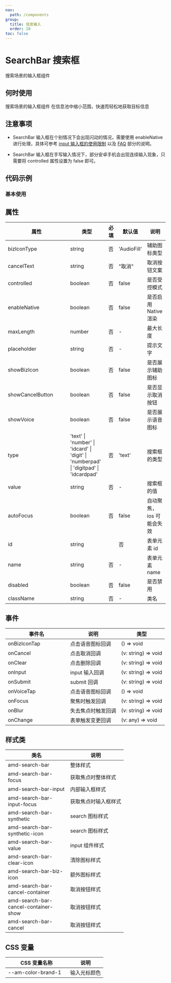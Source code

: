 ```yaml
---
nav:
  path: /components
group:
  title: 信息输入
  order: 10
toc: false
---
```


# SearchBar 搜索框
搜索场景的输入框组件
## 何时使用
搜索场景的输入框组件    在信息池中缩小范围，快速而轻松地获取目标信息

## 注意事项

- SearchBar 输入框在个别情况下会出现闪动的情况，需要使用 enableNative 进行处理，具体可参考 [input 输入框的使用限制](https://opendocs.alipay.com/mini/component/input#%E4%BD%BF%E7%94%A8%E9%99%90%E5%88%B6) 以及 [FAQ](https://opendocs.alipay.com/mini/component/input#FAQ) 部分的说明。

- SearchBar 输入框在手写输入情况下，部分安卓手机会出现连续输入现象，只需要将 controlled 属性设置为 false 即可。
## 代码示例
### 基本使用
<code src='../../demo/pages/SearchBar'></code>

## 属性 


| 属性 | 类型 | 必填 | 默认值 | 说明 |
| -----|-----|-----|-----|----- |
| bizIconType | string | 否 | 'AudioFill' | 辅助图标类型 |
| cancelText | string | 否 | "取消" | 取消按钮文案 |
| controlled | boolean | 否 | false | 是否受控模式 |
| enableNative | boolean | 否 | false | 是否启用 Native 渲染 |
| maxLength | number | 否 | - | 最大长度 |
| placeholder | string | 否 | - | 提示文字 |
| showBizIcon | boolean | 否 | false | 是否展示辅助图标 |
| showCancelButton | boolean | 否 | false | 是否显示取消按钮 |
| showVoice | boolean | 否 | false | 是否展示语音图标 |
| type | 'text' &verbar; 'number' &verbar; 'idcard' &verbar; 'digit' &verbar; 'numberpad' &verbar; 'digitpad' &verbar; 'idcardpad' | 否 | 'text' | 搜索框的类型 |
| value | string | 否 | - | 搜索框的值 |
| autoFocus | boolean | 否 | false | 自动聚焦，ios 可能会失效 |
| id | string |  | 否 | 表单元素 id |
| name | string | 否 | - | 表单元素 name |
| disabled | boolean | 否 | false | 是否禁用 |
| className | string | 否 | - | 类名 |

## 事件 


| 事件名 | 说明 | 类型 |
| -----|-----|----- |
| onBizIconTap | 点击语音图标回调 | () => void |
| onCancel | 点击取消回调 | (v: string) => void |
| onClear | 点击删除回调 | (v: string) => void |
| onInput | input 输入回调 | (v: string) => void |
| onSubmit | submit 回调 | (v: string) => void |
| onVoiceTap | 点击语音图标回调 | () => void |
| onFocus | 聚焦时触发回调 | (v: string) => void |
| onBlur | 失去焦点时触发回调 | (v: string) => void |
| onChange | 表单触发变更回调 | (v: any) => void |

## 样式类 

| 类名 | 说明 |
| -----|----- |
| amd-search-bar | 整体样式 |
| amd-search-bar-focus | 获取焦点时整体样式 |
| amd-search-bar-input | 内部输入框样式 |
| amd-search-bar-input-focus | 获取焦点时输入框样式 |
| amd-search-bar-synthetic | search 图标样式 |
| amd-search-bar-synthetic-icon | search 图标样式 |
| amd-search-bar-value | input 组件样式 |
| amd-search-bar-clear-icon | 清除图标样式 |
| amd-search-bar-biz-icon | 额外图标样式 |
| amd-search-bar-cancel-container | 取消按钮样式 |
| amd-search-bar-cancel-container-show |  取消按钮样式 |
| amd-search-bar-cancel | 取消按钮样式 |

## CSS 变量 

| CSS 变量名称 | 说明 |
| -----|----- |
| --am-color-brand-1 | 输入光标颜色 |


<style> 
table th:first-of-type { width: 180px; } 
.__dumi-default-layout-content article table:first-of-type th:nth-of-type(2)  {
    width: 140px
} 
.__dumi-default-layout-content article table:first-of-type th:nth-of-type(3)  {
    width: 30px
} 
.__dumi-default-layout-content article table:first-of-type th:nth-of-type(4)  {
    width: 50px
} 
</style> 